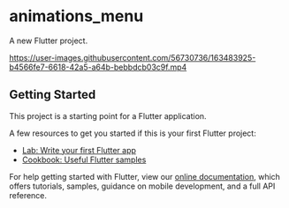 # animations_menu

A new Flutter project.

https://user-images.githubusercontent.com/56730736/163483925-b4566fe7-6618-42a5-a64b-bebbdcb03c9f.mp4

## Getting Started

This project is a starting point for a Flutter application.

A few resources to get you started if this is your first Flutter project:

- [Lab: Write your first Flutter app](https://flutter.dev/docs/get-started/codelab)
- [Cookbook: Useful Flutter samples](https://flutter.dev/docs/cookbook)

For help getting started with Flutter, view our
[online documentation](https://flutter.dev/docs), which offers tutorials,
samples, guidance on mobile development, and a full API reference.
